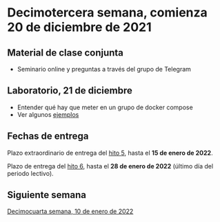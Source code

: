 # Decimotercera semana, comienza 20 de diciembre de 2021


## Material de clase conjunta

* Seminario online y preguntas a través del grupo de Telegram


## Laboratorio, 21 de diciembre

* Entender qué hay que meter en un grupo de docker compose
* Ver algunos [ejemplos](https://github.com/JJ/platzi-servicio-web/blob/master/docker-compose.yml)


## Fechas de entrega

Plazo extraordinario de entrega del [hito 5](http://jj.github.io/CC/documentos/proyecto/5.Microservicio.html),
hasta el **15 de enero de 2022**.

Plazo de entrega del [hito 6](https://jj.github.io/CC/documentos/proyecto/6.Compose.html), hasta el
**28 de enero de 2022** (último día del periodo lectivo).


## Siguiente semana

[Decimocuarta semana, 10 de enero de 2022](14-semana.md)

